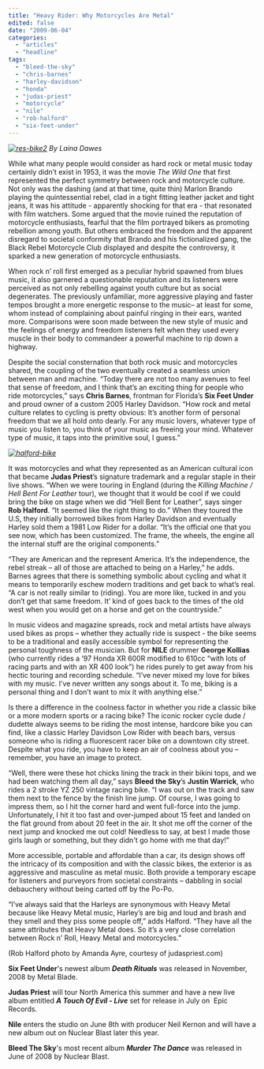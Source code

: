 ```yaml
---
title: "Heavy Rider: Why Motorcycles Are Metal"
edited: false
date: "2009-06-04"
categories:
  - "articles"
  - "headline"
tags:
  - "bleed-the-sky"
  - "chris-barnes"
  - "harley-davidson"
  - "honda"
  - "judas-priest"
  - "motorcycle"
  - "nile"
  - "rob-halford"
  - "six-feet-under"
---
```


 _[![res-bike2](http://www.hellbound.ca/wp-content/uploads/2009/06/res-bike2-300x297.jpg "res-bike2")](http://www.hellbound.ca/wp-content/uploads/2009/06/res-bike2.jpg) By Laina Dawes_

While what many people would consider as hard rock or metal music today certainly didn’t exist in 1953, it was the movie _The Wild One_ that first represented the perfect symmetry between rock and motorcycle culture. Not only was the dashing (and at that time, quite thin) Marlon Brando playing the quintessential rebel, clad in a tight fitting leather jacket and tight jeans, it was his attitude - apparently shocking for that era - that resonated with film watchers. Some argued that the movie ruined the reputation of motorcycle enthusiasts, fearful that the film portrayed bikers as promoting rebellion among youth. But others embraced the freedom and the apparent disregard to societal conformity that Brando and his fictionalized gang, the Black Rebel Motorcycle Club displayed and despite the controversy, it sparked a new generation of motorcycle enthusiasts.

When rock n’ roll first emerged as a peculiar hybrid spawned from blues music, it also garnered a questionable reputation and its listeners were perceived as not only rebelling against youth culture but as social degenerates. The previously unfamiliar, more aggressive playing and faster tempos brought a more energetic response to the music– at least for some, whom instead of complaining about painful ringing in their ears, wanted more. Comparisons were soon made between the new style of music and the feelings of energy and freedom listeners felt when they used every muscle in their body to commandeer a powerful machine to rip down a highway.

Despite the social consternation that both rock music and motorcycles shared, the coupling of the two eventually created a seamless union between man and machine. “Today there are not too many avenues to feel that sense of freedom, and I think that’s an exciting thing for people who ride motorcycles,” says **Chris Barnes**, frontman for Florida’s **Six Feet Under** and proud owner of a custom 2005 Harley Davidson. “How rock and metal culture relates to cycling is pretty obvious: It’s another form of personal freedom that we all hold onto dearly. For any music lovers, whatever type of music you listen to, you think of your music as freeing your mind. Whatever type of music, it taps into the primitive soul, I guess.”

_[![halford-bike](http://www.hellbound.ca/wp-content/uploads/2009/06/halford-bike-300x199.jpg "halford-bike")](http://www.hellbound.ca/wp-content/uploads/2009/06/halford-bike.jpg)_

It was motorcycles and what they represented as an American cultural icon that became **Judas Priest**’s signature trademark and a regular staple in their live shows. “When we were touring in England (during the _Killing Machine / Hell Bent For Leather_ tour), we thought that it would be cool if we could bring the bike on stage when we did “Hell Bent for Leather”, says singer **Rob Halford**. “It seemed like the right thing to do.” When they toured the U.S, they initially borrowed bikes from Harley Davidson and eventually Harley sold them a 1981 Low Rider for a dollar. “It’s the official one that you see now, which has been customized. The frame, the wheels, the engine all the internal stuff are the original components.”

“They are American and the represent America. It’s the independence, the rebel streak – all of those are attached to being on a Harley,” he adds. Barnes agrees that there is something symbolic about cycling and what it means to temporarily eschew modern traditions and get back to what’s real. “A car is not really similar to (riding). You are more like, tucked in and you don’t get that same freedom. It’ kind of goes back to the times of the old west when you would get on a horse and get on the countryside.”

In music videos and magazine spreads, rock and metal artists have always used bikes as props – whether they actually ride is suspect - the bike seems to be a traditional and easily accessible symbol for representing the personal toughness of the musician. But for **NILE** drummer **George Kollias** (who currently rides a ’97 Honda XR 600R modified to 610cc “with lots of racing parts and with an XR 400 look”) he rides purely to get away from his hectic touring and recording schedule. “I’ve never mixed my love for bikes with my music. I’ve never written any songs about it. To me, biking is a personal thing and I don’t want to mix it with anything else.”

Is there a difference in the coolness factor in whether you ride a classic bike or a more modern sports or a racing bike? The iconic rocker cycle dude / dudette always seems to be riding the most intense, hardcore bike you can find, like a classic Harley Davidson Low Rider with beach bars, versus someone who is riding a fluorescent racer bike on a downtown city street. Despite what you ride, you have to keep an air of coolness about you – remember, you have an image to protect.

“Well, there were these hot chicks lining the track in their bikini tops, and we had been watching them all day,” says **Bleed the Sky**’s **Justin Warrick**, who rides a 2 stroke YZ 250 vintage racing bike. “I was out on the track and saw them next to the fence by the finish line jump. Of course, I was going to impress them, so I hit the corner hard and went full-force into the jump. Unfortunately, I hit it too fast and over-jumped about 15 feet and landed on the flat ground from about 20 feet in the air. It shot me off the corner of the next jump and knocked me out cold! Needless to say, at best I made those girls laugh or something, but they didn't go home with me that day!”

More accessible, portable and affordable than a car, its design shows off the intricacy of its composition and with the classic bikes, the exterior is as aggressive and masculine as metal music. Both provide a temporary escape for listeners and purveyors from societal constraints – dabbling in social debauchery without being carted off by the Po-Po.

“I’ve always said that the Harleys are synonymous with Heavy Metal because like Heavy Metal music, Harley’s are big and loud and brash and they smell and they piss some people off,” adds Halford. “They have all the same attributes that Heavy Metal does. So it’s a very close correlation between Rock n’ Roll, Heavy Metal and motorcycles.”

(Rob Halford photo by Amanda Ayre, courtesy of judaspriest.com)

**Six Feet Under**'s newest album **_Death Rituals_** was released in November, 2008 by Metal Blade.

**Judas Priest** will tour North America this summer and have a new live album entitled **_A Touch Of Evil - Live_** set for release in July on  Epic Records.

**Nile** enters the studio on June 8th with producer Neil Kernon and will have a new album out on Nuclear Blast later this year.

**Bleed The Sky**'s most recent album _**Murder The Dance**_ was released in June of 2008 by Nuclear Blast.

